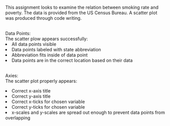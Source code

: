 This assignment looks to examine the relation between smoking rate and poverty. The data is provided from the US Census Bureau. A scatter plot was produced through code writing. 

</br>
Data Points:</br>
The scatter plow appears successfully:
<li>All data points visible</li>
<li>Data points labeled with state abbreviation</li>
<li>Abbreviation fits inside of data point</li> 
<li>Data points are in the correct location based on their data</li>

</br>

Axies:</br>
The scatter plot properly appears:
<li>Correct x-axis title</li>
<li>Correct y-axis title</li>
<li>Correct x-ticks for chosen variable</li>
<li>Correct y-ticks for chosen variable</li>
<li>x-scales and y-scales are spread out enough to prevent data points from overlapping</li>
